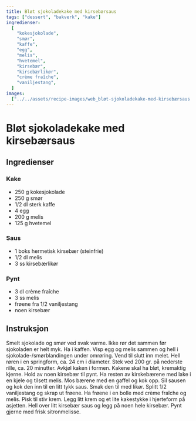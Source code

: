 ```yaml
---
title: Bløt sjokoladekake med kirsebærsaus
tags: ["dessert", "bakverk", "kake"]
ingredienser:
  [
    "kokesjokolade",
    "smør",
    "kaffe",
    "egg",
    "melis",
    "hvetemel",
    "kirsebær",
    "kirsebærlikør",
    "crème fraîche",
    "vaniljestang",
  ]
images:
  ["../../assets/recipe-images/web_bløt-sjokoladekake-med-kirsebærsaus.jpg"]
---
```


# Bløt sjokoladekake med kirsebærsaus

## Ingredienser

### Kake

- 250 g kokesjokolade
- 250 g smør
- 1/2 dl sterk kaffe
- 4 egg
- 200 g melis
- 125 g hvetemel

### Saus

- 1 boks hermetisk kirsebær (steinfrie)
- 1/2 dl melis
- 3 ss kirsebærlikør

### Pynt

- 3 dl crème fraîche
- 3 ss melis
- frøene fra 1/2 vaniljestang
- noen kirsebær

## Instruksjon

Smelt sjokolade og smør ved svak varme. Ikke rør det sammen før sjokoladen er helt myk. Ha i kaffen. Visp egg og melis sammen og hell i sjokolade-/smørblandingen under omrøring. Vend til slutt inn melet. Hell røren i en springform, ca. 24 cm i diameter. Stek ved 200 gr. på nederste rille, ca. 20 minutter. Avkjøl kaken i formen. Kakene skal ha bløt, kremaktig kjerne. Hold av noen kirsebær til pynt. Ha resten av kirskebærene med lake i en kjele og tilsett melis. Mos bærene med en gaffel og kok opp. Sil sausen og kok den inn til en litt tykk saus. Smak den til med likør. Splitt 1/2 vaniljestang og skrap ut frøene. Ha frøene i en bolle med crème fraîche og melis. Pisk til stiv krem. Legg litt krem og et lite kakestykke i hjerteform på asjetten. Hell over litt kirsebær saus og legg på noen hele kirsebær. Pynt gjerne med frisk sitronmelisse.

